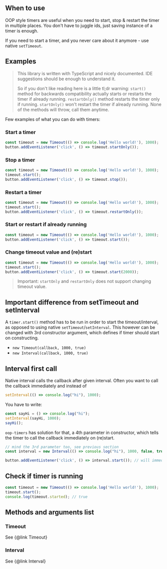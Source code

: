 ## When to use

OOP style timers are useful when you need to start, stop & restart the timer in multiple places. You don't have to
juggle ids, just saving instance of a timer is enough.

If you need to start a timer, and you never care about it anymore - use native `setTimeout`.

## Examples

> This library is written with TypeScript and nicely documented. IDE suggestions should be enough to understand it.
>
> So if you don't like reading here is a little tl;dr warning: `start()` method for backwards compatibility actually
> starts or restarts the timer if already running. `restartOnly()` method restarts the timer only if running.
> `startOnly()` won't restart the timer if already running. None of the methods will throw, call them anytime.

Few examples of what you can do with timers:

### Start a timer

```typescript
const timeout = new Timeout(() => console.log('Hello world!'), 1000);
button.addEventListener('click', () => timeout.startOnly());
```

### Stop a timer
```typescript
const timeout = new Timeout(() => console.log('Hello world!'), 1000);
timeout.start();
button.addEventListener('click', () => timeout.stop());
```

### Restart a timer

```typescript
const timeout = new Timeout(() => console.log('Hello world!'), 1000);
timeout.start();
button.addEventListener('click', () => timeout.restartOnly());
```

### Start or restart if already running

```typescript
const timeout = new Timeout(() => console.log('Hello world!'), 1000);
button.addEventListener('click', () => timeout.start());
```

### Change timeout value and (re)start

```typescript
const timeout = new Timeout(() => console.log('Hello world!'), 1000);
timeout.start();
button.addEventListener('click', () => timeout.start(2000));
```

> Important: `startOnly` and `restartOnly` does not support changing timeout value.

## Important difference from setTimeout and setInterval

A `timer.start()` method has to be run in order to start the timeout/interval, as opposed to using native
`setTimeout`/`setInterval`. This however can be changed with 3rd constructor argument, which defines if timer should
start on constructing.

- `new Timeout(callback, 1000, true)`
- `new Interval(callback, 1000, true)`

## Interval first call

Native interval calls the callback after given interval. Often you want to call the callback immediately and instead of

```typescript
setInterval(() => console.log("hi"), 1000);
```

You have to write:

```typescript
const sayHi = () => console.log("hi");
setInterval(sayHi, 1000);
sayHi();
```

`oop-timers` has solution for that, a 4th parameter in constructor, which tells the timer to call the callback
immediately on (re)start.

```typescript
// mind the 3rd parameter too, see previous section
const interval = new Interval(() => console.log("hi"), 1000, false, true);

button.addEventListener('click', () => interval.start()); // will immediately print "hi" and then every 1000ms
```

## Check if timer is running

```typescript
const timeout = new Timeout(() => console.log('Hello world!'), 1000);
timeout.start();
console.log(timeout.started); // true
```

## Methods and arguments list

### Timeout

See {@link Timeout}

### Interval

See {@link Interval}
